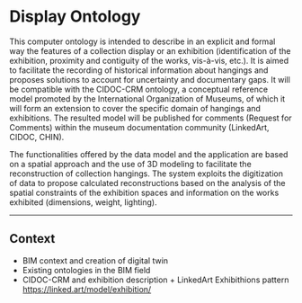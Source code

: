 # Display Ontology

This computer ontology is intended to describe in an explicit and formal way the features of a collection display or an exhibition (identification of the exhibition, proximity and contiguity of the works, vis-à-vis, etc.). It is aimed to facilitate the recording of historical information about hangings and proposes solutions to account for uncertainty and documentary gaps. It will be compatible with the CIDOC-CRM ontology, a conceptual reference model promoted by the International Organization of Museums, of which it will form an extension to cover the specific domain of hangings and exhibitions. The resulted model will be published for comments (Request for Comments) within the museum documentation community (LinkedArt, CIDOC, CHIN).

The functionalities offered by the data model and the application are based on a spatial approach and the use of 3D modeling to facilitate the reconstruction of collection hangings. The system exploits the digitization of data to propose calculated reconstructions based on the analysis of the spatial constraints of the exhibition spaces and information on the works exhibited (dimensions, weight, lighting).

---

## Context

- BIM context and creation of digital twin
- Existing ontologies in the BIM field
- CIDOC-CRM and exhibition description + LinkedArt Exhibithions pattern https://linked.art/model/exhibition/